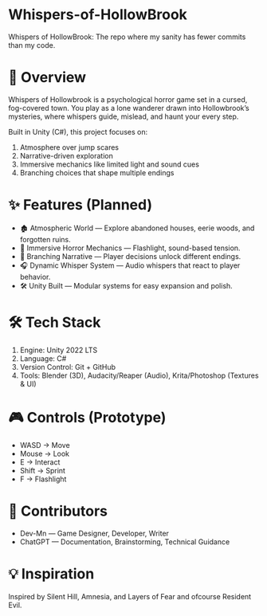 # Whispers-of-HollowBrook
Whispers of HollowBrook: The repo where my sanity has fewer commits than my code.

# 🌌 Overview

Whispers of Hollowbrook is a psychological horror game set in a cursed, fog-covered town.
You play as a lone wanderer drawn into Hollowbrook’s mysteries, where whispers guide, mislead, and haunt your every step.

Built in Unity (C#), this project focuses on:

1. Atmosphere over jump scares
2. Narrative-driven exploration
3. Immersive mechanics like limited light and sound cues
4. Branching choices that shape multiple endings

# ✨ Features (Planned)

* 🏚️ Atmospheric World — Explore abandoned houses, eerie woods, and forgotten ruins.
* 🔦 Immersive Horror Mechanics — Flashlight, sound-based tension.
* 📖 Branching Narrative — Player decisions unlock different endings.
* 🎧 Dynamic Whisper System — Audio whispers that react to player behavior.
* 🛠️ Unity Built — Modular systems for easy expansion and polish.

# 🛠️ Tech Stack

1. Engine: Unity 2022 LTS
2. Language: C#
3. Version Control: Git + GitHub
4. Tools: Blender (3D), Audacity/Reaper (Audio), Krita/Photoshop (Textures & UI)

# 🎮 Controls (Prototype)

- WASD → Move
- Mouse → Look
- E → Interact
- Shift → Sprint
- F → Flashlight

# 🙌 Contributors
* Dev-Mn — Game Designer, Developer, Writer
* ChatGPT — Documentation, Brainstorming, Technical Guidance

# 💡 Inspiration
Inspired by Silent Hill, Amnesia, and Layers of Fear and ofcourse Resident Evil.
